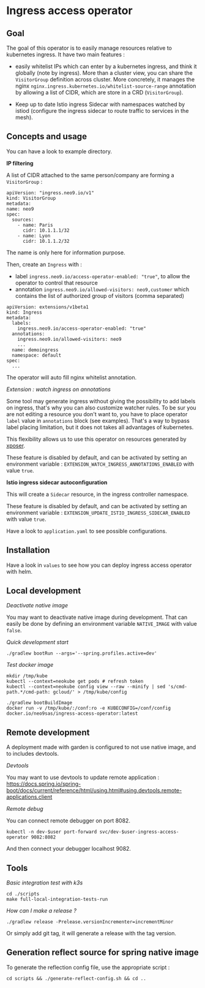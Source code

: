 Ingress access operator
=======================

Goal
----

The goal of this operator is to easily manage resources relative to kubernetes ingress. It have two
main features :

* easily whitelist IPs which can enter by a kubernetes ingress, and think it globally (note by ingress). More
than a cluster view, you can share the `VisitorGroup` definition across cluster.  More concretely, it manages the nginx `nginx.ingress.kubernetes.io/whitelist-source-range` annotation by allowing a list of CIDR, which are store in a CRD (`VisitorGroup`).
  
* Keep up to date Istio ingress Sidecar with namespaces watched by istiod (configure the ingress sidecar to route traffic 
to services in the mesh).


Concepts and usage
------------------

You can have a look to example directory.

**IP filtering**

A list of CIDR attached to the same person/company are forming a `VisitorGroup` :
```
apiVersion: "ingress.neo9.io/v1"
kind: VisitorGroup
metadata:
name: neo9
spec:
  sources:
    - name: Paris
      cidr: 10.1.1.1/32
    - name: Lyon
      cidr: 10.1.1.2/32
```
The name is only here for information purpose.

Then, create an `Ingress` with :
* label `ingress.neo9.io/access-operator-enabled: "true"`, to allow the operator to control that resource
* annotation `ingress.neo9.io/allowed-visitors: neo9,customer` which contains the list of authorized group of visitors (comma separated)
```
apiVersion: extensions/v1beta1
kind: Ingress
metadata:
  labels:
    ingress.neo9.io/access-operator-enabled: "true"
  annotations:
    ingress.neo9.io/allowed-visitors: neo9
    ...
  name: demoingress
  namespace: default
spec:
  ...
```

The operator will auto fill nginx whitelist annotation.

_Extension : watch ingress on annotations_

Some tool may generate ingress without giving the possibility to add labels on ingress, that's why
you can also customize watcher rules. To be sur you are  not editing a resource you don't want to, 
you have to place operator `label` value in `annotations` block (see examples). That's a way to 
bypass label placing limitation, but it does not takes all advantages of kubernetes.

This flexibility allows us to use this operator on resources
generated by [xposer](https://github.com/stakater/Xposer).

These feature is disabled by default, and can be activated by setting an environment variable : `EXTENSION_WATCH_INGRESS_ANNOTATIONS_ENABLED` with value `true`.


**Istio ingress sidecar autoconfiguration**

This will create a `Sidecar` resource, in the ingress controller namespace.

These feature is disabled by default, and can be activated by setting an environment variable : `EXTENSION_UPDATE_ISTIO_INGRESS_SIDECAR_ENABLED` with value `true`.

Have a look to `application.yaml` to see possible configurations.


Installation
------------

Have a look in `values` to see how you can deploy ingress access operator with helm.


Local development
-----------------

*Deactivate native image*

You may want to deactivate native image during development.
That can easily be done by defining an environment variable `NATIVE_IMAGE` with value `false`.

*Quick development start*
```
./gradlew bootRun --args='--spring.profiles.active=dev'
```

*Test docker image*
```
mkdir /tmp/kube
kubectl --context=neokube get pods # refresh token
kubectl --context=neokube config view --raw --minify | sed 's/cmd-path.*/cmd-path: gcloud/' > /tmp/kube/config

./gradlew bootBuildImage
docker run -v /tmp/kube/:/conf:ro -e KUBECONFIG=/conf/config docker.io/neo9sas/ingress-access-operator:latest
```

Remote development
------------------

A deployment made with garden is configured to not use native image, and to
includes devtools.

*Devtools*

You may want to use devtools to update remote application : https://docs.spring.io/spring-boot/docs/current/reference/html/using.html#using.devtools.remote-applications.client

*Remote debug*

You can connect remote debugger on port 8082.
```
kubectl -n dev-$user port-forward svc/dev-$user-ingress-access-operator 9082:8082
```
And then connect your debugger localhost 9082.

Tools
------

*Basic integration test with k3s*
```
cd ./scripts
make full-local-integration-tests-run
```

*How can I make a release ?*
```
./gradlew release -Prelease.versionIncrementer=incrementMinor
```
Or simply add git tag, it will generate a release with the tag version.

Generation reflect source for spring native image
-------------------------------------------------

To generate the reflection config file, use the appropriate script :
```
cd scripts && ./generate-reflect-config.sh && cd ..
```
